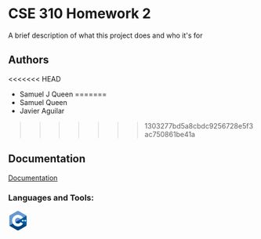 # CSE 310 Homework 2

A brief description of what this project does and who it's for

## Authors

<<<<<<< HEAD
- Samuel J Queen 
=======
- Samuel Queen
- Javier Aguilar
>>>>>>> 1303277bd5a8cbdc9256728e5f3ac750861be41a

## Documentation

[Documentation](https://linktodocumentation)

<h3 align="left">Languages and Tools:</h3>
<p align="left"> <a href="https://www.w3schools.com/cpp/" target="_blank" rel="noreferrer"> <img src="https://raw.githubusercontent.com/devicons/devicon/master/icons/cplusplus/cplusplus-original.svg" alt="cplusplus" width="40" height="40"/> </a> </p>
